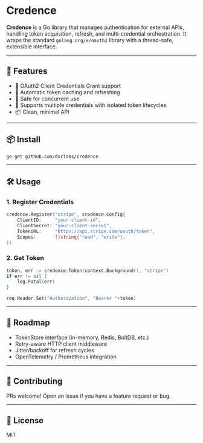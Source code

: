# Credence

**Credence** is a Go library that manages authentication for external APIs, handling token acquisition, refresh, and multi-credential orchestration. It wraps the standard `golang.org/x/oauth2` library with a thread-safe, extensible interface.

---

## 🚀 Features

- 🔐 OAuth2 Client Credentials Grant support
- 🔁 Automatic token caching and refreshing
- 🧵 Safe for concurrent use
- 🔑 Supports multiple credentials with isolated token lifecycles
- 📦 Clean, minimal API

---

## 📦 Install

```bash
go get github.com/dxrlabs/credence
```

---

## 🛠️ Usage

### 1. Register Credentials
```go
credence.Register("stripe", credence.Config{
	ClientID:     "your-client-id",
	ClientSecret: "your-client-secret",
	TokenURL:     "https://api.stripe.com/oauth/token",
	Scopes:       []string{"read", "write"},
})
```

### 2. Get Token
```go
token, err := credence.Token(context.Background(), "stripe")
if err != nil {
	log.Fatal(err)
}

req.Header.Set("Authorization", "Bearer "+token)
```

---

## 🔧 Roadmap
- TokenStore interface (in-memory, Redis, BoltDB, etc.)
- Retry-aware HTTP client middleware
- Jitter/backoff for refresh cycles
- OpenTelemetry / Prometheus integration

---

## 🤝 Contributing
PRs welcome! Open an issue if you have a feature request or bug.

---

## 📄 License
MIT
